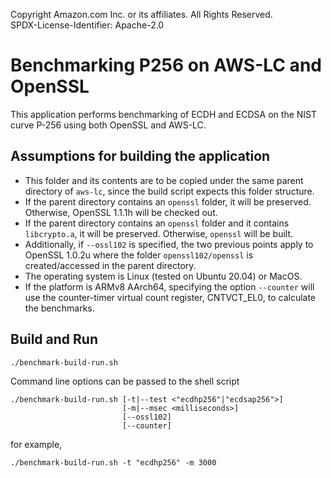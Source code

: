 Copyright Amazon.com Inc. or its affiliates. All Rights Reserved.<br />
SPDX-License-Identifier: Apache-2.0

# Benchmarking P256 on AWS-LC and OpenSSL
This application performs benchmarking of ECDH and ECDSA on the NIST curve P-256
using both OpenSSL and AWS-LC.

## Assumptions for building the application
* This folder and its contents are to be copied under the same parent directory of `aws-lc`, 
since the build script expects this folder structure.
* If the parent directory contains an `openssl` folder, it will be preserved.
Otherwise, OpenSSL 1.1.1h will be checked out.
* If the parent directory contains an `openssl` folder and it contains `libcrypto.a`,
it will be preserved. Otherwise, `openssl` will be built.
* Additionally, if `--ossl102` is specified, the two previous points apply to
OpenSSL 1.0.2u where the folder `openssl102/openssl` is created/accessed in the
parent directory.
* The operating system is Linux (tested on Ubuntu 20.04) or MacOS.
* If the platform is ARMv8 AArch64, specifying the option `--counter` will use
the counter-timer virtual count register, CNTVCT_EL0, to calculate the benchmarks.

## Build and Run
```commandline
./benchmark-build-run.sh
```
Command line options can be passed to the shell script
```commandline
./benchmark-build-run.sh [-t|--test <"ecdhp256"|"ecdsap256">]
                         [-m|--msec <milliseconds>]
                         [--ossl102]
                         [--counter]
```
for example,
```commandline
./benchmark-build-run.sh -t "ecdhp256" -m 3000
```

